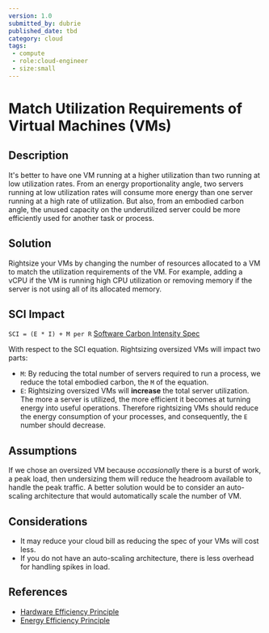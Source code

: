 ```yaml
---
version: 1.0
submitted_by: dubrie
published_date: tbd
category: cloud
tags: 
 - compute
 - role:cloud-engineer
 - size:small
---
```


# Match Utilization Requirements of Virtual Machines (VMs)

## Description

It's better to have one VM running at a higher utilization than two running at low utilization rates. From an energy proportionality angle, two servers running at low utilization rates will consume more energy than one server running at a high rate of utilization. But also, from an embodied carbon angle, the unused capacity on the underutilized server could be more efficiently used for another task or process.

## Solution

Rightsize your VMs by changing the number of resources allocated to a VM to match the utilization requirements of the VM. For example, adding a vCPU if the VM is running high CPU utilization or removing memory if the server is not using all of its allocated memory.

## SCI Impact

`SCI = (E * I) + M per R`
[Software Carbon Intensity Spec](https://grnsft.org/sci)

With respect to the SCI equation. Rightsizing oversized VMs will impact two parts:

- `M`: By reducing the total number of servers required to run a process, we reduce the total embodied carbon, the `M` of the equation.
- `E`: Rightsizing oversized VMs will **increase** the total server utilization. The more a server is utilized, the more efficient it becomes at turning energy into useful operations. Therefore rightsizing VMs should reduce the energy consumption of your processes, and consequently, the `E` number should decrease.

## Assumptions

If we chose an oversized VM because *occasionally* there is a burst of work, a peak load, then undersizing them will reduce the headroom available to handle the peak traffic. A better solution would be to consider an auto-scaling architecture that would automatically scale the number of VM.

## Considerations
- It may reduce your cloud bill as reducing the spec of your VMs will cost less.
- If you do not have an auto-scaling architecture, there is less overhead for handling spikes in load.

## References
- [Hardware Efficiency Principle](https://learn.greensoftware.foundation/practitioner/hardware-efficiency)
- [Energy Efficiency Principle](https://learn.greensoftware.foundation/practitioner/energy-efficiency)
